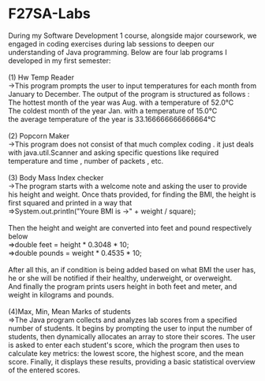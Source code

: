 # F27SA-Labs
During my Software Development 1 course, alongside major coursework, we engaged in coding exercises during lab sessions to deepen our understanding of Java programming. Below are four lab programs I developed in my first semester:
<br>
<br>
(1) Hw Temp Reader
<br>
->This program prompts the user to input temperatures for each month from January to December. The output of the program is structured as follows :
<br>
The hottest month of the year  was Aug. with a temperature of 52.0°C 
<br>
The coldest month of the year Jan. with a temperature of 15.0°C 
<br>
the average temperature of the year is 33.166666666666664°C
<br>
<br>
(2) Popcorn Maker
<br>
->This program does not consist of that much complex coding . it just deals with java.util.Scanner and asking specific questions like required temperature and time , number of packets , etc.
<br>
<br>
(3) Body Mass Index checker
<br>
->The program starts with a welcome note and asking the user to provide his height and weight. Once thats provided, for finding the BMI, the height is first squared and printed in a way that
<br>
=>System.out.println("Youre BMI is ->" + weight / square);
<br>
<br>
Then the height and weight are converted into feet and pound respectively below
<br>
=>double feet = height * 0.3048 * 10;
<br>
=>double pounds = weight * 0.4535 * 10;
<br>
<br>
After all this, an if condition is being added based on what BMI the user has, he or she will be notified if their healthy, underweight, or overweight.
<br>
And finally the program prints users height in both feet and meter, and weight in kilograms and pounds.
<br>
<br>
(4)Max, Min, Mean Marks of students
<br>
=>The Java program collects and analyzes lab scores from a specified number of students. It begins by prompting the user to input the number of students, then dynamically allocates an array to store their scores. The user is asked to enter each student's score, which the program then uses to calculate key metrics: the lowest score, the highest score, and the mean score. Finally, it displays these results, providing a basic statistical overview of the entered scores.



